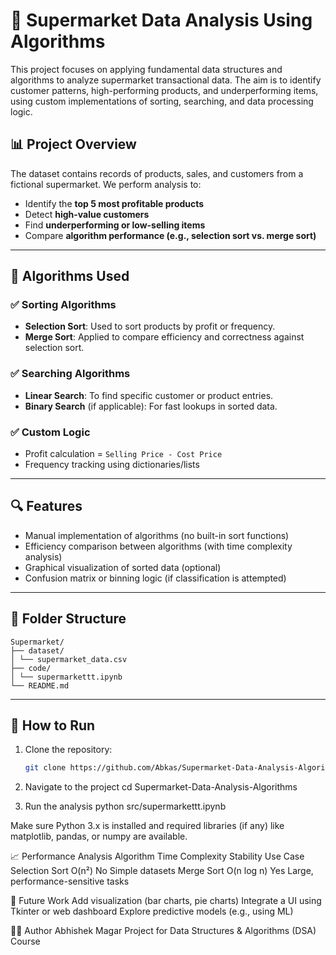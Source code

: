 # 🛒 Supermarket Data Analysis Using Algorithms

This project focuses on applying fundamental data structures and algorithms to analyze supermarket transactional data. The aim is to identify customer patterns, high-performing products, and underperforming items, using custom implementations of sorting, searching, and data processing logic.

## 📊 Project Overview

The dataset contains records of products, sales, and customers from a fictional supermarket. We perform analysis to:

- Identify the **top 5 most profitable products**
- Detect **high-value customers**
- Find **underperforming or low-selling items**
- Compare **algorithm performance (e.g., selection sort vs. merge sort)**

---

## 🧠 Algorithms Used

### ✅ Sorting Algorithms
- **Selection Sort**: Used to sort products by profit or frequency.
- **Merge Sort**: Applied to compare efficiency and correctness against selection sort.

### ✅ Searching Algorithms
- **Linear Search**: To find specific customer or product entries.
- **Binary Search** (if applicable): For fast lookups in sorted data.

### ✅ Custom Logic
- Profit calculation = `Selling Price - Cost Price`
- Frequency tracking using dictionaries/lists

---

## 🔍 Features

- Manual implementation of algorithms (no built-in sort functions)
- Efficiency comparison between algorithms (with time complexity analysis)
- Graphical visualization of sorted data (optional)
- Confusion matrix or binning logic (if classification is attempted)

---

## 📁 Folder Structure
```
Supermarket/
├── dataset/
│ └── supermarket_data.csv
├── code/
│ └── supermarkettt.ipynb
└── README.md
```

---

## 🚀 How to Run

1. Clone the repository:
   ```bash
   git clone https://github.com/Abkas/Supermarket-Data-Analysis-Algorithms.git
   
2. Navigate to the project
   cd Supermarket-Data-Analysis-Algorithms

3. Run the analysis
   python src/supermarkettt.ipynb

Make sure Python 3.x is installed and required libraries (if any) like matplotlib, pandas, or numpy are available.

📈 Performance Analysis
Algorithm	Time Complexity	Stability	Use Case
Selection Sort	O(n²)	No	Simple datasets
Merge Sort	O(n log n)	Yes	Large, performance-sensitive tasks

📌 Future Work
Add visualization (bar charts, pie charts)
Integrate a UI using Tkinter or web dashboard
Explore predictive models (e.g., using ML)

👨‍💻 Author
Abhishek Magar
Project for Data Structures & Algorithms (DSA) Course


